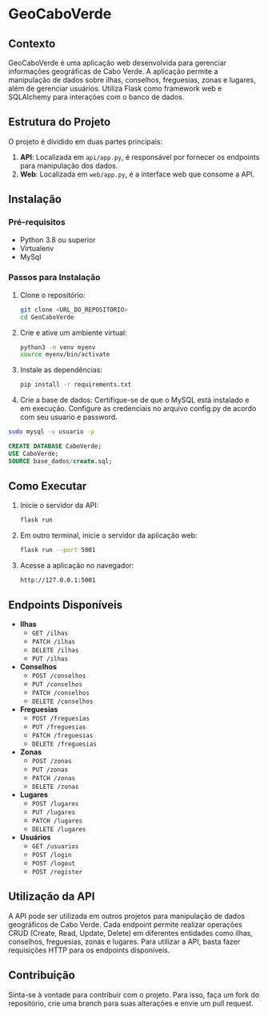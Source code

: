 # GeoCaboVerde

## Contexto
GeoCaboVerde é uma aplicação web desenvolvida para gerenciar informações geográficas de Cabo Verde. A aplicação permite a manipulação de dados sobre ilhas, conselhos, freguesias, zonas e lugares, além de gerenciar usuários. Utiliza Flask como framework web e SQLAlchemy para interações com o banco de dados.

## Estrutura do Projeto
O projeto é dividido em duas partes principais:
1. **API**: Localizada em `api/app.py`, é responsável por fornecer os endpoints para manipulação dos dados.
2. **Web**: Localizada em `web/app.py`, é a interface web que consome a API.

## Instalação

### Pré-requisitos
- Python 3.8 ou superior
- Virtualenv
- MySql

### Passos para Instalação
1. Clone o repositório:
    ```bash
    git clone <URL_DO_REPOSITORIO>
    cd GeoCaboVerde
    ```

2. Crie e ative um ambiente virtual:
    ```bash
    python3 -m venv myenv
    source myenv/bin/activate
    ```

3. Instale as dependências:
    ```bash
    pip install -r requirements.txt
    ```
4. Crie a base de dados:
  Certifique-se de que o MySQL está instalado e em execução. Configure as credenciais no arquivo config.py de acordo com seu usuario e password.
  ```bash
  sudo mysql -u usuario -p
  ```
  ```sql
  CREATE DATABASE CaboVerde;
  USE CaboVerde;
  SOURCE base_dados/create.sql;
  
  ```
## Como Executar
1. Inicie o servidor da API:
    ```bash
    flask run
    ```

2. Em outro terminal, inicie o servidor da aplicação web:
    ```bash
    flask run --port 5001
    ```

3. Acesse a aplicação no navegador:
    ```
    http://127.0.0.1:5001
    ```

## Endpoints Disponíveis
- **Ilhas**
  - `GET /ilhas`
  - `PATCH /ilhas`
  - `DELETE /ilhas`
  - `PUT /ilhas`
- **Conselhos**
  - `POST /conselhos`
  - `PUT /conselhos`
  - `PATCH /conselhos`
  - `DELETE /conselhos`
- **Freguesias**
  - `POST /freguesias`
  - `PUT /freguesias`
  - `PATCH /freguesias`
  - `DELETE /freguesias`
- **Zonas**
  - `POST /zonas`
  - `PUT /zonas`
  - `PATCH /zonas`
  - `DELETE /zonas`
- **Lugares**
  - `POST /lugares`
  - `PUT /lugares`
  - `PATCH /lugares`
  - `DELETE /lugares`
- **Usuários**
  - `GET /usuarios`
  - `POST /login`
  - `POST /logout`
  - `POST /register`

## Utilização da API
A API pode ser utilizada em outros projetos para manipulação de dados geográficos de Cabo Verde. Cada endpoint permite realizar operações CRUD (Create, Read, Update, Delete) em diferentes entidades como ilhas, conselhos, freguesias, zonas e lugares. Para utilizar a API, basta fazer requisições HTTP para os endpoints disponíveis.

## Contribuição
Sinta-se à vontade para contribuir com o projeto. Para isso, faça um fork do repositório, crie uma branch para suas alterações e envie um pull request.

